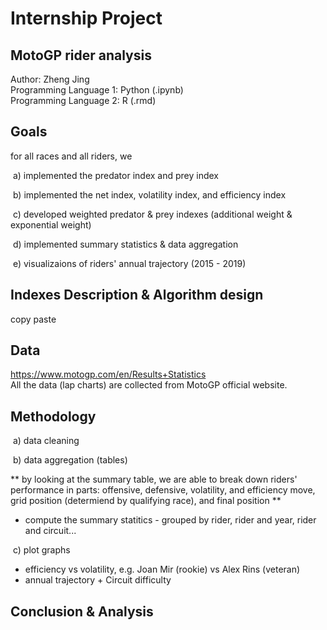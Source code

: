 # Internship Project <br>
## MotoGP rider analysis

Author: Zheng Jing <br>
Programming Language 1: Python (.ipynb) <br>
Programming Language 2: R (.rmd) <br>

## Goals

for all races and all riders, we

​ a) implemented the predator index and prey index

​ b) implemented the net index, volatility index, and efficiency index

​ c) developed weighted predator & prey indexes (additional weight & exponential weight)

​ d) implemented summary statistics & data aggregation

​ e) visualizaions of riders' annual trajectory (2015 - 2019)

## Indexes Description & Algorithm design
copy paste


## Data
https://www.motogp.com/en/Results+Statistics <br>
All the data (lap charts) are collected from MotoGP official website. <br>


## Methodology

​ a) data cleaning 

​ b) data aggregation (tables) <br>

** by looking at the summary table, we are able to break down riders' performance in parts: offensive, defensive, volatility, and efficiency move, grid position (determiend by qualifying race), and final position **

- compute the summary statitics - grouped by rider, rider and year, rider and circuit...

​ c) plot graphs <br>
 
- efficiency vs volatility, e.g. Joan Mir (rookie) vs Alex Rins (veteran) <br>
- annual trajectory + Circuit difficulty <br>

## Conclusion & Analysis
